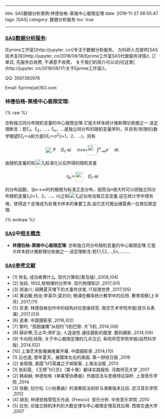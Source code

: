 
---
title: SAS数据分析案例:林德伯格-莱维中心极限定理
date: 2018-11-27 06:55:47
tags: [SAS]
category: 数据分析服务
toc: true

---



<span></span>
<!-- more -->

### [SAS](/tags/SAS/)[数据分析服务](/categories/数据分析服务/):
[Eprime工作室](http://jupyter. cn/)专注于数据分析服务。
为科研人员提供[SAS技术支持](http://jupyter. cn/2018/08/18/Eprime工作室SAS代做服务详情/), 订单式, 先服务后收费, 不满意不收费。
关于我们的简介可以访问[这里](http://jupyter. cn/2018/08/17/关于Eprime工作室/)。

QQ: 3597392976

Email: Eprime[at]163.com



### 林德伯格-莱维中心极限定理:

{% raw %}
<div class="p1">亦称独立同分布随机变量的中心极限定理.它是大样本统计推断理论依据之一.该定理断言：若ξ<sub>1</sub>，ξ<sub>2</sub>，…，ξ<sub>n</sub>，…是独立同分布的随机变量序列，并且有(有限的)数学期望Eξ<sub>i</sub>＝a和方差Dξ<sub>i</sub>＝σ<sup>2</sup>(i=1，2，…)，则有


<p></p><p align="center"><span class="imgdiv" style="text-align:center;"><img onclick="zoomPic(this);" align="absmiddle" height="20" src="/CRFDPIC/R200607288/MATH1X_1998.JPG" width="21"></span> P<span class="imgdiv" style="text-align:center;"><img onclick="zoomPic(this);" align="absmiddle" height="26" src="/CRFDPIC/R200607288/MATH1X_1999.JPG" width="15"></span>(ξ<sub>i</sub>-a)<span class="imgdiv" style="text-align:center;"><img onclick="zoomPic(this);" align="absmiddle" height="16" src="/CRFDPIC/R200607288/MATH0X_6211.JPG" width="19"></span>σ≤x=<span class="imgdiv" style="text-align:center;"><img onclick="zoomPic(this);" align="absmiddle" height="33" src="/CRFDPIC/R200607288/MATH0X_6212.JPG" width="31"></span>∫<sup>x</sup><sub>-∞</sub>e<sup>-<span class="imgdiv" style="text-align:center;"><img onclick="zoomPic(this);" align="absmiddle" height="28" src="/CRFDPIC/R200607288/MATH0X_6213.JPG" width="14"></span></sup>dt.</p>

<p>由随机变量的和<span class="imgdiv" style="text-align:center;"><img onclick="zoomPic(this);" align="absmiddle" height="26" src="/CRFDPIC/R200607288/MATH1X_2000.JPG" width="22"></span>ξ<sub>i</sub>标准化以后所得的随机变量


</p><p></p><p align="center">η<sub>n</sub>＝<span class="imgdiv" style="text-align:center;"><img onclick="zoomPic(this);" align="absmiddle" height="33" src="/CRFDPIC/R200607288/MATH0X_6214.JPG" width="25"></span><span class="imgdiv" style="text-align:center;"><img onclick="zoomPic(this);" align="absmiddle" height="26" src="/CRFDPIC/R200607288/MATH1X_2001.JPG" width="15"></span>(ξ<sub>i</sub>-a)</p>

的分布函数，当n→∞时的极限为标准正态分布，因而当n很大时可以把独立同分布随机变量ξ<sub>i</sub>(i=1，2，…，n)之和<span class="imgdiv" style="text-align:center;"><img onclick="zoomPic(this);" align="absmiddle" height="26" src="/CRFDPIC/R200607288/MATH1X_2002.JPG" width="22"></span>ξ<sub>i</sub>近似地当做正态变量.这在统计学中很有用，使得这个定理成为处理大样本的重要工具.由它还可推出棣莫弗一拉普拉斯定理.</div>
{% endraw %}



### [SAS](/tags/SAS/)中[相关概念](/categories/数据分析服务)

- **林德伯格-莱维中心极限定理**: 亦称独立同分布随机变量的中心极限定理.它是大样本统计推断理论依据之一.该定理断言:若ξ1,ξ2,…,ξn,…......


### [SAS](/tags/SAS/)[参考文献](/categories/数据分析服务/)

- [1]  佚名; 成功者靠什么. 现代计算机(普及版) ,2008,(04)
- [2]  张跃; 1932,核物理的分界年. 现代物理知识 ,2017,(01)
- [3]  郑渝川; 闹腾夏天埋下的大事件伏笔. IT经理世界 ,2017,(05)
- [4]  黄远敏;杨龙;李英华;莫刘刘; 微课在概率统计教学中的应用. 教育观察(上半月) ,2017,(11)
- [5]  苏潇; 林德伯格创作中的结构对位思维研究. 南京艺术学院学报(音乐与表演) ,2017,(03)
- [6]   逝者. 中国摄影家 ,2016,(02)
- [7]  黎时; “孤胆雄鹰”从纽约飞到巴黎. 大飞机 ,2014,(06)
- [8]  薛非寒;王占华;宋旷达; 人造迷色  通往摄影的殿堂. 数码摄影 ,2014,(06)
- [9]  牛向阳;徐陈; 关于中心极限定理的几点注记. 阜阳师范学院学报(自然科学版) ,2014,(02)
- [10]   上海艺术影像展隆重开幕. 中国摄影家 ,2014,(10)
- [1]  云也退; 那年夏天，被媒体左右的美国. 第一财经日报 ,2016
- [2]  金晓薇; 美国飞行英雄之子绑架案. 上海法治报 ,2013
- [1]  张彩霞; 《王牌飞行员》（第十章）翻译实践报告. 河南师范大学 ,2017
- [2]  韩闻赫; 林德伯格《单簧管协奏曲》作曲技法与思维特征探析. 上海音乐学院 ,2014
- [3]  张敏; 拉尔松《小协奏曲》的演奏技法剖析与演奏版本比较. 武汉音乐学院 ,2012
- [4]  胡尧; 林德伯格管弦乐作品《Fresco》音乐分析. 中央音乐学院 ,2010
- [5]  拉穷; 论独立随机序列的大数定律与中心极限定理及其应用. 西南交通大学 ,2007



